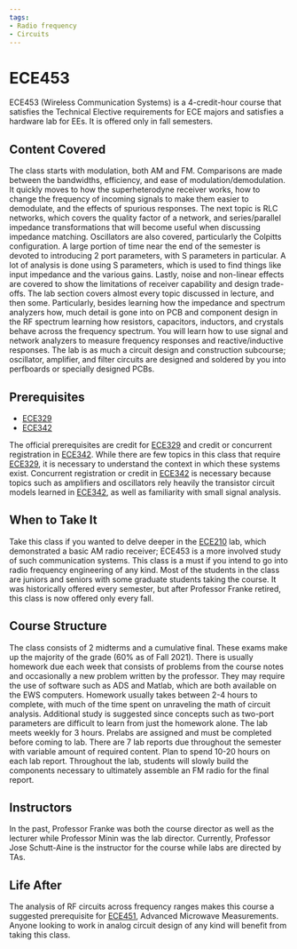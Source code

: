 ```yaml
---
tags:
- Radio frequency
- Circuits
--- 
```


# ECE453

ECE453 (Wireless Communication Systems) is a 4-credit-hour course that satisfies the Technical Elective requirements for ECE majors and satisfies a hardware lab for EEs. It is offered only in fall semesters.

## Content Covered

The class starts with modulation, both AM and FM. Comparisons are made between the bandwidths, efficiency, and ease of modulation/demodulation. It quickly moves to how the superheterodyne receiver works, how to change the frequency of incoming signals to make them easier to demodulate, and the effects of spurious responses. The next topic is RLC networks, which covers the quality factor of a network, and series/parallel impedance transformations that will become useful when discussing impedance matching. Oscillators are also covered, particularly the Colpitts configuration. A large portion of time near the end of the semester is devoted to introducing 2 port parameters, with S parameters in particular. A lot of analysis is done using S parameters, which is used to find things like input impedance and the various gains. Lastly, noise and non-linear effects are covered to show the limitations of receiver capability and design trade-offs. The lab section covers almost every topic discussed in lecture, and then some. Particularly, besides learning how the impedance and spectrum analyzers how, much detail is gone into on PCB and component design in the RF spectrum learning how resistors, capacitors, inductors, and crystals behave across the frequency spectrum. You will learn how to use signal and network analyzers to measure frequency responses and reactive/inductive responses. The lab is as much a circuit design and construction subcourse; oscillator, amplifier, and filter circuits are designed and soldered by you into perfboards or specially designed PCBs.

## Prerequisites

- [ECE329](ECE329.md)
- [ECE342](ECE342.md)

The official prerequisites are credit for [ECE329](ECE329.md) and credit or concurrent registration in [ECE342](ECE342.md). While there are few topics in this class that require [ECE329](ECE329.md), it is necessary to understand the context in which these systems exist. Concurrent registration or credit in [ECE342](ECE342.md) is necessary because topics such as amplifiers and oscillators rely heavily the transistor circuit models learned in [ECE342](ECE342.md), as well as familiarity with small signal analysis.

## When to Take It

Take this class if you wanted to delve deeper in the [ECE210](ECE210.md) lab, which demonstrated a basic AM radio receiver; ECE453 is a more involved study of such communication systems. This class is a must if you intend to go into radio frequency engineering of any kind. Most of the students in the class are juniors and seniors with some graduate students taking the course. It was historically offered every semester, but after Professor Franke retired, this class is now offered only every fall.

## Course Structure

The class consists of 2 midterms and a cumulative final. These exams make up the majority of the grade (60% as of Fall 2021). There is usually homework due each week that consists of problems from the course notes and occasionally a new problem written by the professor. They may require the use of software such as ADS and Matlab, which are both available on the EWS computers. Homework usually takes between 2-4 hours to complete, with much of the time spent on unraveling the math of circuit analysis. Additional study is suggested since concepts such as two-port parameters are difficult to learn from just the homework alone. The lab meets weekly for 3 hours. Prelabs are assigned and must be completed before coming to lab. There are 7 lab reports due throughout the semester with variable amount of required content. Plan to spend 10-20 hours on each lab report. Throughout the lab, students will slowly build the components necessary to ultimately assemble an FM radio for the final report.

## Instructors

In the past, Professor Franke was both the course director as well as the lecturer while Professor Minin was the lab director. Currently, Professor Jose Schutt-Aine is the instructor for the course while labs are directed by TAs.

[comment]: # (## Course Tips)

## Life After

The analysis of RF circuits across frequency ranges makes this course a suggested prerequisite for [ECE451](ECE451.md), Advanced Microwave Measurements. Anyone looking to work in analog circuit design of any kind will benefit from taking this class.

[comment]: # (## Infamous Topics)

